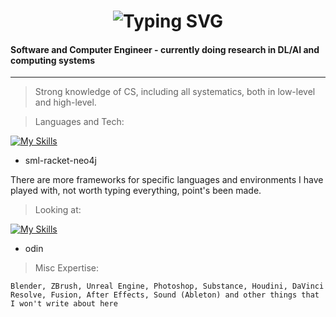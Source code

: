 <div align="center">
    <h1>
        <img src="https://readme-typing-svg.herokuapp.com?font=Jetbrains+mono&size=40&duration=3000&color=33FF33&center=true&vCenter=true&width=435&lines=+...;stop+lurking+here;" alt="Typing SVG"/>
    </h1>
</div>

#### **Software and Computer Engineer - currently doing research in DL/AI and computing systems**

<hr>

>Strong knowledge of CS, including all systematics, both in low-level and high-level.

>Languages and Tech:

[![My Skills](https://skillicons.dev/icons?i=c,cpp,vim,neovim,docker,cmake,git,elixir,go,unreal,unity,linux,postgres,sqlite,redis,mongodb,lua,python,bash,cs,java,html,css,react,threejs,js,ts)](https://skillicons.dev)
+ sml-racket-neo4j

There are more frameworks for specific languages and environments I have played with, not worth typing everything, point's been made.

>Looking at:

[![My Skills](https://skillicons.dev/icons?i=cpp,zig,rust,ocaml)](https://skillicons.dev)
+ odin

>Misc Expertise:

`Blender, ZBrush, Unreal Engine, Photoshop, Substance, Houdini, DaVinci Resolve, Fusion, After Effects, Sound (Ableton) and other things that I won't write about here`

<!---
Mirenk0/Mirenk0 is a ✨ special ✨ repository because its `README.md` (this file) appears on your GitHub profile.
You can click the Preview link to take a look at your changes.
--->

